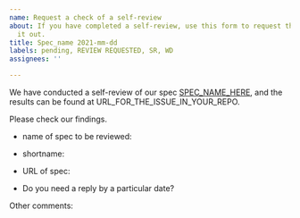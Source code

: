 ```yaml
---
name: Request a check of a self-review
about: If you have completed a self-review, use this form to request that APA check
  it out.
title: Spec_name 2021-mm-dd
labels: pending, REVIEW REQUESTED, SR, WD
assignees: ''

---
```


We have conducted a self-review of our spec [SPEC_NAME_HERE](URL_GOES_HERE), and the results can be found at URL_FOR_THE_ISSUE_IN_YOUR_REPO.

Please check our findings.

- name of spec to be reviewed:
- shortname:
- URL of spec:

- Do you need a reply by a particular date?


Other comments:
